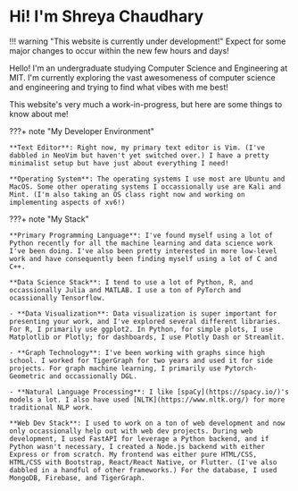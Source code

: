# Hi! I'm Shreya Chaudhary

!!! warning "This website is currently under development!"
    Expect for some major changes to occur within the new few hours and days!

Hello! I'm an undergraduate studying Computer Science and Engineering at MIT. I'm currently exploring the vast awesomeness of computer science and engineering and trying to find what vibes with me best!

This website's very much a work-in-progress, but here are some things to know about me!

???+ note "My Developer Environment"

    **Text Editor**: Right now, my primary text editor is Vim. (I've dabbled in NeoVim but haven't yet switched over.) I have a pretty minimalist setup but have just about everything I need!

    **Operating System**: The operating systems I use most are Ubuntu and MacOS. Some other operating systems I occassionally use are Kali and Mint. (I'm also taking an OS class right now and working on implementing aspects of xv6!)  

???+ note "My Stack"

    **Primary Programming Language**: I've found myself using a lot of Python recently for all the machine learning and data science work I've been doing. I've also been pretty interested in more low-level work and have consequently been finding myself using a lot of C and C++. 

    **Data Science Stack**: I tend to use a lot of Python, R, and occassionally Julia and MATLAB. I use a ton of PyTorch and ocassionally Tensorflow.

    - **Data Visualization**: Data visualization is super important for presenting your work, and I've explored several different libraries. For R, I primarily use ggplot2. In Python, for simple plots, I use Matplotlib or Plotly; for dashboards, I use Plotly Dash or Streamlit. 

    - **Graph Technology**: I've been working with graphs since high school. I worked for TigerGraph for two years and used it for side projects. For graph machine learning, I primarily use Pytorch-Geometric and occassionally DGL. 

    - **Natural Language Processing**: I like [spaCy](https://spacy.io/)'s models a lot. I also have used [NLTK](https://www.nltk.org/) for more traditional NLP work.

    **Web Dev Stack**: I used to work on a ton of web development and now only occassionally help out with web dev projects. During web development, I used FastAPI for leverage a Python backend, and if Python wasn't necessary, I created a Node.js backend with either Express or from scratch. My frontend was either pure HTML/CSS, HTML/CSS with Bootstrap, React/React Native, or Flutter. (I've also dabbled in a handful of other frameworks.) For the database, I used MongoDB, Firebase, and TigerGraph.



